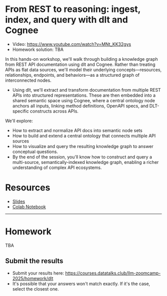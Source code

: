 # From REST to reasoning: ingest, index, and query with dlt and Cognee

* Video: https://www.youtube.com/watch?v=MNt_KK32gys
* Homework solution: TBA

In this hands-on workshop, we'll walk through building a knowledge graph from REST API documentation using dlt and Cognee. Rather than treating APIs as flat data sources, we'll model their underlying concepts—resources, relationships, endpoints, and behaviors—as a structured graph of interconnected nodes.

* Using dlt, we'll extract and transform documentation from multiple REST APIs into structured representations. These are then embedded into a shared semantic space using Cognee, where a central ontology node anchors all inputs, linking method definitions, OpenAPI specs, and DLT-specific constructs across APIs.

We'll explore:

* How to extract and normalize API docs into semantic node sets
* How to build and extend a central ontology that connects multiple API sources
* How to visualize and query the resulting knowledge graph to answer conceptual questions.
* By the end of the session, you'll know how to construct and query a multi-source, semantically-indexed knowledge graph, enabling a richer understanding of complex API ecosystems.

# Resources

* [Slides](https://docs.google.com/presentation/d/1oHQilxEVqGGW4S2ctNEE0wHY2LgcjYLaRUziAoinsis/edit?usp=sharing)
* [Colab Notebook](https://colab.research.google.com/drive/1vBA9OIGChcKjjg8r5hHduR0v3A5D6rmH?usp=sharing) 

--- 

# Homework

TBA 

## Submit the results

* Submit your results here: https://courses.datatalks.club/llm-zoomcamp-2025/homework/dlt
* It's possible that your answers won't match exactly. If it's the case, select the closest one.
